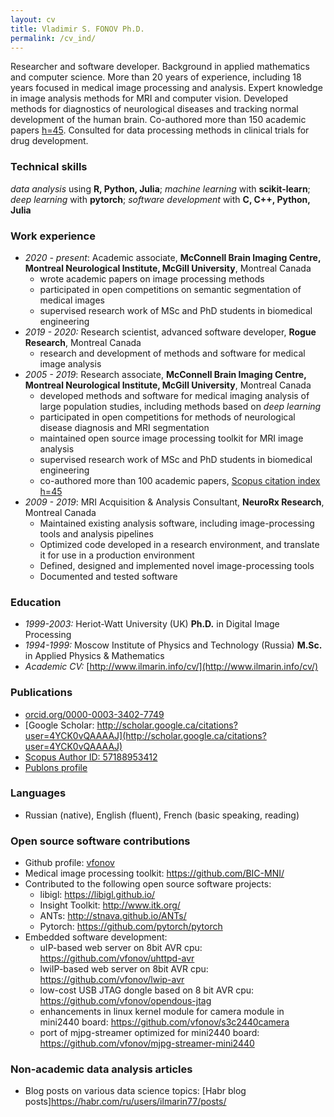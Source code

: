 ```yaml
---
layout: cv
title: Vladimir S. FONOV Ph.D.
permalink: /cv_ind/
---
```

Researcher and software developer. Background in applied mathematics and computer science. More than 20 years of experience, including 18 years focused in medical image processing and analysis.
Expert knowledge in image analysis methods for MRI and computer vision. Developed methods for diagnostics of neurological diseases and tracking normal development of the human brain. Co-authored more than 150 academic papers [h=45](https://www.scopus.com/authid/detail.uri?authorId=57188953412). Consulted for data processing methods in clinical trials for drug development.

###  Technical skills
*data analysis* using **R, Python, Julia**; *machine learning* with **scikit-learn**; *deep learning* with **pytorch**; *software development* with **C, C++, Python, Julia**

### Work experience
* *2020 - present*: Academic associate, **McConnell Brain Imaging Centre, Montreal Neurological Institute, McGill University**, Montreal Canada
   *  wrote academic papers on image processing methods
   *  participated in open competitions on semantic segmentation of medical images
   *  supervised research work of MSc and PhD students in biomedical engineering
* *2019 - 2020:* Research scientist, advanced software developer, **Rogue Research**, Montreal Canada
   *  research and development of methods and software for medical image analysis
* *2005 - 2019*: Research associate, **McConnell Brain Imaging Centre, Montreal Neurological Institute, McGill University**, Montreal Canada
   *  developed methods and software for medical imaging analysis of large population studies, including methods based on *deep learning*
   *  participated in open competitions for methods of neurological disease diagnosis and MRI segmentation
   *  maintained open source image processing toolkit for MRI image analysis
   *  supervised research work of MSc and PhD students in biomedical engineering
   *  co-authored more than 100 academic papers, [Scopus citation index h=45](https://www.scopus.com/authid/detail.uri?authorId=57188953412)
* *2009 - 2019*: MRI Acquisition & Analysis Consultant, **NeuroRx Research**, Montreal Canada
   *  Maintained existing analysis software, including image-processing tools and analysis pipelines
   *  Optimized code developed in a research environment, and translate it for use in a production environment
   *  Defined, designed and implemented novel image-processing tools
   *  Documented and tested software

### Education
* *1999-2003:* Heriot-Watt University (UK) **Ph.D.** in Digital Image Processing
* *1994-1999:* Moscow Institute of Physics and Technology (Russia) **M.Sc.** in Applied Physics & Mathematics
* *Academic CV:* [http://www.ilmarin.info/cv/](http://www.ilmarin.info/cv/)

### Publications
* [orcid.org/0000-0003-3402-7749](http://orcid.org/0000-0003-3402-7749)
* [Google Scholar: http://scholar.google.ca/citations?user=4YCK0vQAAAAJ](http://scholar.google.ca/citations?user=4YCK0vQAAAAJ)
* [Scopus Author ID: 57188953412](https://www.scopus.com/authid/detail.uri?authorId=57188953412)
* [Publons profile](https://publons.com/researcher/AAG-9572-2019/)

### Languages
* Russian (native), English (fluent), French (basic speaking, reading)

### Open source software contributions
* Github profile: [vfonov](https://github.com/vfonov/)
* Medical image processing toolkit: <https://github.com/BIC-MNI/>
* Contributed to the following open source software projects:
  * libigl: <https://libigl.github.io/>
  * Insight Toolkit: <http://www.itk.org/>
  * ANTs: <http://stnava.github.io/ANTs/>
  * Pytorch: <https://github.com/pytorch/pytorch>
* Embedded software development:
  * uIP-based web server on 8bit AVR cpu: <https://github.com/vfonov/uhttpd-avr>
  * lwiIP-based web server on 8bit AVR cpu: <https://github.com/vfonov/lwip-avr>
  * low-cost USB JTAG dongle based on 8 bit AVR cpu: <https://github.com/vfonov/opendous-jtag>
  * enhancements in linux kernel module for camera module in mini2440 board: <https://github.com/vfonov/s3c2440camera>
  * port of mjpg-streamer optimized for mini2440 board: <https://github.com/vfonov/mjpg-streamer-mini2440>

### Non-academic data analysis articles
* Blog posts on various data science topics: [Habr blog posts]<https://habr.com/ru/users/ilmarin77/posts/>

